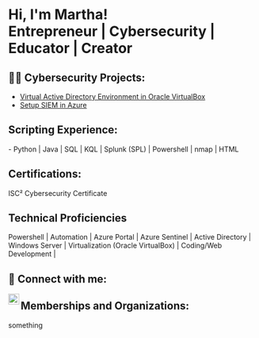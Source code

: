 <h1>Hi, I'm Martha! <br/>Entrepreneur | Cybersecurity | Educator | Creator</h1>

<h2>👨‍💻 Cybersecurity Projects:</h2>

- [Virtual Active Directory Environment in Oracle VirtualBox](https://github.com/urmomtookurscreentime/ActiveDirectoryLab)
- [Setup SIEM in Azure](https://github.com/urmomtookurscreentime/SetupSIEMinAzure)

<h2>Scripting Experience:</h2>
- Python | Java | SQL | KQL | Splunk (SPL) | Powershell | nmap | HTML

<h2>Certifications:</h2>
ISC² Cybersecurity Certificate

<h2>Technical Proficiencies</h2>
Powershell | Automation | Azure Portal | Azure Sentinel | Active Directory | Windows Server | Virtualization (Oracle VirtualBox) | Coding/Web Development | 


<h2> 🤳 Connect with me:</h2>

[<img align="left" alt="JoshMadakor | LinkedIn" width="22px" src="https://cdn.jsdelivr.net/npm/simple-icons@v3/icons/linkedin.svg" />][linkedin]
</b>
</b>

<h2> Memberships and Organizations:</h2>

something



[linkedin]: https://www.linkedin.com/in/martha-vasquez-sosa-b0b28510b/

<!--
**joshmadakor1/joshmadakor1** is a ✨ _special_ ✨ repository because its `README.md` (this file) appears on your GitHub profile.

Here are some ideas to get you started:

- 🔭 I’m currently working on ...
- 🌱 I’m currently learning ...
- 👯 I’m looking to collaborate on ...
- 🤔 I’m looking for help with ...
- 💬 Ask me about ...
- 📫 How to reach me: ...
- 😄 Pronouns: ...
- ⚡ Fun fact: ...
-->
